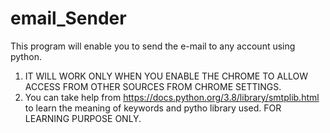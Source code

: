 # email_Sender
This program will enable you to send the e-mail to any account using python.
1. IT WILL WORK ONLY WHEN YOU ENABLE THE CHROME TO ALLOW ACCESS FROM OTHER SOURCES FROM CHROME SETTINGS. 
2. You can take help from https://docs.python.org/3.8/library/smtplib.html to learn the meaning of keywords and pytho library used.
FOR LEARNING PURPOSE ONLY.
